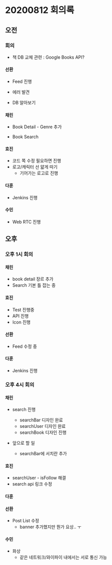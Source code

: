 # 20200812 회의록

## 오전

### 회의

- 책 DB 교체 관련 : Google Books API? 

#### 선환

- Feed 진행 

- 에러 발견
- DB 알아보기 

#### 채린

- Book Detail - Genre 추가

- Book Search

#### 효진

- 코드 쪽 수정 필요하면 진행
- 로고/캐릭터 선 얇게 따기 
  - 기어가는 로고로 진행

#### 다훈

- Jenkins 진행

#### 수민

- Web RTC 진행





## 오후

### 오후 1시 회의

#### 채린

- book detail 장르 추가
- Search 기본 틀 잡는 중

#### 효진

- Test 진행중
- API 진행
- Icon 진행

#### 선환

- Feed 수정 중

#### 다훈

- Jenkins 진행



### 오후 4시 회의

#### 채린

- search 진행 
  - searchBar 디자인 완료
  - searchUser 디자인 완료
  - searchBook 디자인 진행

- 앞으로 할 일
  - searchBar에 서치란 추가

#### 효진

- searchUser - isFollow 해결
- search api 링크 수정

#### 다훈

#### 선환

- Post List 수정
  - banner 추가했지만 뭔가 요상.. ㅜ

#### 수민

- 화상
  - 같은 네트워크/와이파이 내에서는 서로 통신 가능



